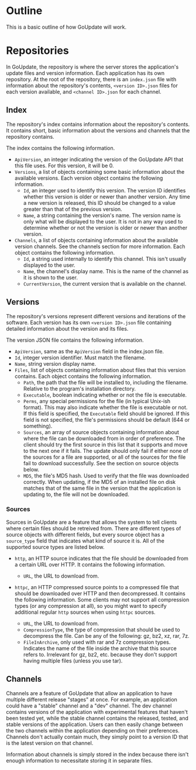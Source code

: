 Outline
=======

This is a basic outline of how GoUpdate will work.


Repositories
============

In GoUpdate, the repository is where the server stores the application's update files and version information. Each application has its own repository. At the root of the repository, there is an `index.json` file with information about the repository's contents, `<version ID>.json` files for each version available, and `<channel ID>.json` for each channel.


Index
-----

The repository's index contains information about the repository's contents. It contains short, basic information about the versions and channels that the repository contains.

The index contains the following information.

+ `ApiVersion`, an integer indicating the version of the GoUpdate API that this file uses. For this version, it will be 0. 
+ `Versions`, a list of objects containing some basic information about the available versions. Each version object contains the following information.
    - `Id`, an integer used to identify this version. The version ID identifies whether this version is older or newer than another version. Any time a new version is released, this ID should be changed to a value greater than that of the previous version.
    - `Name`, a string containing the version's name. The version name is only what will be displayed to the user. It is not in any way used to determine whether or not the version is older or newer than another version.
+ `Channels`, a list of objects containing information about the available version channels. See the channels section for more information. Each object contains the following information.
    - `Id`, a string used internally to identify this channel. This isn't usually displayed to the user.
    - `Name`, the channel's display name. This is the name of the channel as it is shown to the user.
	- `CurrentVersion`, the current version that is available on the channel.


Versions
--------

The repository's versions represent different versions and iterations of the software. Each version has its own `<version ID>.json` file containing detailed information about the version and its files.

The version JSON file contains the following information.

+ `ApiVersion`, same as the `ApiVersion` field in the index.json file.
+ `Id`, integer version identifier. Must match the filename.
+ `Name`, string version display name.
+ `Files`, list of objects containing information about files that this version contains. Each object contains the following information.
    - `Path`, the path that the file will be installed to, including the filename. Relative to the program's installation directory.
	- `Executable`, boolean indicating whether or not the file is executable.
	- `Perms`, any special permissions for the file (in typical Unix-ish format). This may also indicate whether the file is executable or not. If this field is specified, the `Executable` field should be ignored. If this field is not specified, the file's permissions should be default (644 or something).
    - `Sources`, an array of source objects containing information about where the file can be downloaded from in order of preference. The client should try the first source in this list that it supports and move to the next one if it fails. The update should only fail if either none of the sources for a file are supported, or all of the sources for the file fail to download successfully. See the section on source objects below.
    - `MD5`, the file's MD5 hash. Used to verify that the file was downloaded correctly. When updating, if the MD5 of an installed file on disk matches that of the same file in the version that the application is updating to, the file will not be downloaded.


### Sources

Sources in GoUpdate are a feature that allows the system to tell clients where certain files should be retreived from. There are different types of source objects with different fields, but every source object has a `source_type` field that indicates what kind of source it is. All of the supported source types are listed below.

+ `http`, an HTTP source indicates that the file should be downloaded from a certain URL over HTTP. It contains the following information.
    - `URL`, the URL to download from.

+ `httpc`, an HTTP compressed source points to a compressed file that should be downloaded over HTTP and then decompressed. It contains the following information. Some clients may not support all compression types (or any compression at all), so you might want to specify additional regular `http` sources when using `httpc` sources.
    - `URL`, the URL to download from.
    - `CompressionType`, the type of compression that should be used to decompress the file. Can be any of the following: gz, bz2, xz, rar, 7z.
    - `FileInArchive`, only used with rar and 7z compression types. Indicates the name of the file inside the archive that this source refers to. Irrelevant for gz, bz2, etc. because they don't support having multiple files (unless you use tar).


Channels
--------

Channels are a feature of GoUpdate that allow an application to have multiple different release "stages" at once. For example, an application could have a "stable" channel and a "dev" channel. The dev channel contains versions of the application with experimental features that haven't been tested yet, while the stable channel contains the released, tested, and stable versions of the application. Users can then easily change between the two channels within the application depending on their preferences. Channels don't actually contain much, they simply point to a version ID that is the latest version on that channel.

Information about channels is simply stored in the index because there isn't enough information to necessitate storing it in separate files.

